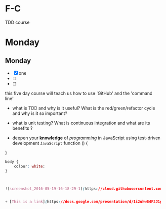 # F-C
TDD course
# Monday
## Monday
- [x] one
- [ ]
- [ ]

this five day course will teach us how to use 'GitHub' and the 'command line'

+ what is TDD and why is it useful? What is the red/green/refactor cycle and why is it so important?

- what is unit testing? What is continuous integration and what are its benefits ?

- deepen your **knowledge** of *programming* in JavaScript using test-driven development
`JavaScript`
function () {

}

```css
body {
    colour: white:
}



![screenshot_2016-05-19-16-18-29-1](https://cloud.githubusercontent.com/assets/20041379/16192185/b81decbc-36df-11e6-80e0-0dd1b22c7cb2.png)


+ [This is a link](https://docs.google.com/presentation/d/1i2uhw84F2J1gXVCz8_ka-T5UCNeEJcJHo7gWaU_G4pk/edit?pref=2&pli=1#slide=id.g143e285e41_0_0)
